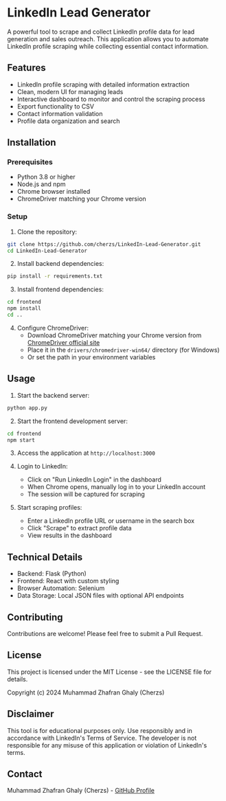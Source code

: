 # LinkedIn Lead Generator

A powerful tool to scrape and collect LinkedIn profile data for lead generation and sales outreach. This application allows you to automate LinkedIn profile scraping while collecting essential contact information.

## Features

- LinkedIn profile scraping with detailed information extraction
- Clean, modern UI for managing leads
- Interactive dashboard to monitor and control the scraping process
- Export functionality to CSV
- Contact information validation
- Profile data organization and search

## Installation

### Prerequisites

- Python 3.8 or higher
- Node.js and npm
- Chrome browser installed
- ChromeDriver matching your Chrome version

### Setup

1. Clone the repository:
```bash
git clone https://github.com/cherzs/LinkedIn-Lead-Generator.git
cd LinkedIn-Lead-Generator
```

2. Install backend dependencies:
```bash
pip install -r requirements.txt
```

3. Install frontend dependencies:
```bash
cd frontend
npm install
cd ..
```

4. Configure ChromeDriver:
   - Download ChromeDriver matching your Chrome version from [ChromeDriver official site](https://chromedriver.chromium.org/downloads)
   - Place it in the `drivers/chromedriver-win64/` directory (for Windows)
   - Or set the path in your environment variables

## Usage

1. Start the backend server:
```bash
python app.py
```

2. Start the frontend development server:
```bash
cd frontend
npm start
```

3. Access the application at `http://localhost:3000`

4. Login to LinkedIn:
   - Click on "Run LinkedIn Login" in the dashboard
   - When Chrome opens, manually log in to your LinkedIn account
   - The session will be captured for scraping

5. Start scraping profiles:
   - Enter a LinkedIn profile URL or username in the search box
   - Click "Scrape" to extract profile data
   - View results in the dashboard

## Technical Details

- Backend: Flask (Python)
- Frontend: React with custom styling
- Browser Automation: Selenium
- Data Storage: Local JSON files with optional API endpoints

## Contributing

Contributions are welcome! Please feel free to submit a Pull Request.

## License

This project is licensed under the MIT License - see the LICENSE file for details.

Copyright (c) 2024 Muhammad Zhafran Ghaly (Cherzs)

## Disclaimer

This tool is for educational purposes only. Use responsibly and in accordance with LinkedIn's Terms of Service. The developer is not responsible for any misuse of this application or violation of LinkedIn's terms.

## Contact

Muhammad Zhafran Ghaly (Cherzs) - [GitHub Profile](https://github.com/cherzs) 